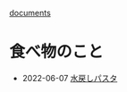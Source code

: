 [documents](../README.md)

食べ物のこと
===========

- 2022-06-07 [水戻しパスタ](soaking-dried-noodles-20220607.md)

